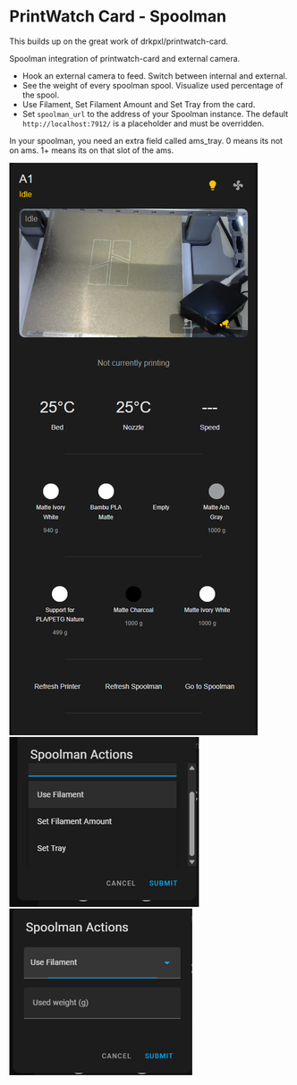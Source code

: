 # PrintWatch Card - Spoolman

This builds up on the great work of drkpxl/printwatch-card.

Spoolman integration of printwatch-card and external camera.

- Hook an external camera to feed. Switch between internal and external.
- See the weight of every spoolman spool. Visualize used percentage of the spool.
- Use Filament, Set Filament Amount and Set Tray from the card.
- Set `spoolman_url` to the address of your Spoolman instance. The default
  `http://localhost:7912/` is a placeholder and must be overridden.

In your spoolman, you need an extra field called ams_tray. 0 means its not on ams. 1+ means its on that slot of the ams.

![PrintWatch Card Screenshot](assets/printwatch-spoolman2.png)
![PrintWatch Card Screenshot](assets/printwatch-spoolman3.png)
![PrintWatch Card Screenshot](assets/printwatch-spoolman4.png)
